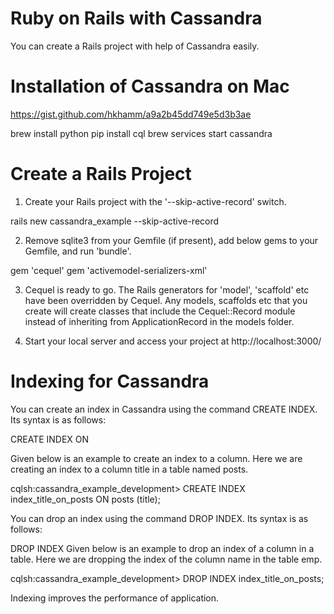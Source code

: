 # Ruby on Rails with Cassandra

You can create a Rails project with help of Cassandra easily.

# Installation of Cassandra on Mac
https://gist.github.com/hkhamm/a9a2b45dd749e5d3b3ae

brew install python
pip install cql
brew services start cassandra

# Create a Rails Project
1. Create your Rails project with the '--skip-active-record' switch.

rails new cassandra_example --skip-active-record

2. Remove sqlite3 from your Gemfile (if present), add below gems to your Gemfile, and run 'bundle'.

gem 'cequel'
gem 'activemodel-serializers-xml'

3. Cequel is ready to go. The Rails generators for 'model', 'scaffold' etc have been overridden by Cequel. Any models, scaffolds etc that you create will create classes that include the Cequel::Record module instead of inheriting from ApplicationRecord in the models folder.

4. Start your local server and access your project at http://localhost:3000/

# Indexing for Cassandra

You can create an index in Cassandra using the command CREATE INDEX. Its syntax is as follows:

CREATE INDEX <identifier> ON <tablename>

Given below is an example to create an index to a column. Here we are creating an index to a column title in a table named posts.

cqlsh:cassandra_example_development> CREATE INDEX index_title_on_posts ON posts (title);

You can drop an index using the command DROP INDEX. Its syntax is as follows:

DROP INDEX <identifier>
Given below is an example to drop an index of a column in a table. Here we are dropping the index of the column name in the table emp.

cqlsh:cassandra_example_development> DROP INDEX index_title_on_posts;

Indexing improves the performance of application.
